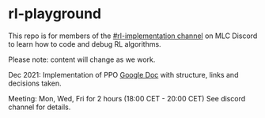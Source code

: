 # rl-playground
This repo is for members of the [#rl-implementation channel](https://discord.gg/fm6aDxJSbw) on MLC Discord to learn how to code and debug RL algorithms.

Please note: content will change as we work. 

Dec 2021: Implementation of PPO
[Google Doc](https://docs.google.com/document/d/1mAIeRdorIHxT8rNYZ5x1AL4dFpLvWTd3U0dWKFKGTfM/edit?usp=sharing) with structure, links and decisions taken. 

Meeting: Mon, Wed, Fri for 2 hours (18:00 CET - 20:00 CET)
See discord channel for details. 
